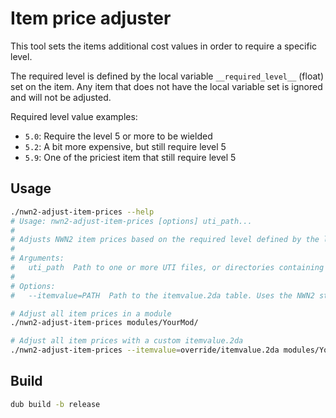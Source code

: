 # Item price adjuster

This tool sets the items additional cost values in order to require a specific level.

The required level is defined by the local variable `__required_level__` (float) set on the item. Any item that does not have the local variable set is ignored and will not be adjusted.


Required level value examples:
- `5.0`: Require the level 5 or more to be wielded
- `5.2`: A bit more expensive, but still require level 5
- `5.9`: One of the priciest item that still require level 5

## Usage

```bash
./nwn2-adjust-item-prices --help
# Usage: nwn2-adjust-item-prices [options] uti_path...
# 
# Adjusts NWN2 item prices based on the required level defined by the local variable float '__required_level__' on the item.
# 
# Arguments:
#   uti_path  Path to one or more UTI files, or directories containing UTI files
# 
# Options:
#   --itemvalue=PATH  Path to the itemvalue.2da table. Uses the NWN2 stock table by default.

# Adjust all item prices in a module
./nwn2-adjust-item-prices modules/YourMod/

# Adjust all item prices with a custom itemvalue.2da
./nwn2-adjust-item-prices --itemvalue=override/itemvalue.2da modules/YourMod/
```


## Build

```bash
dub build -b release
```